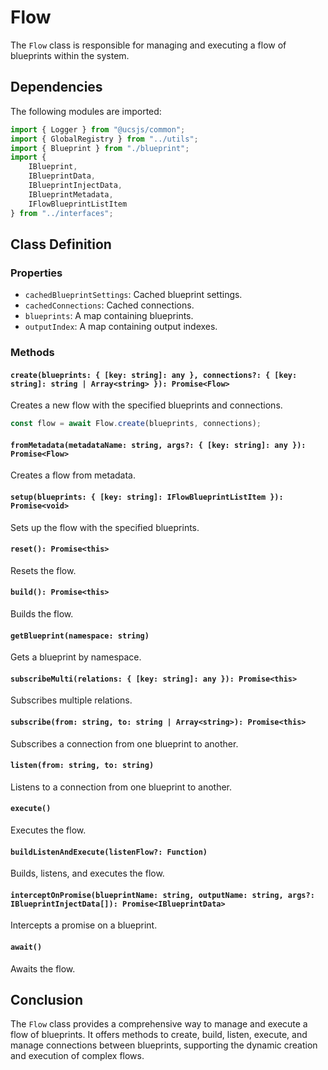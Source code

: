 # Flow

The `Flow` class is responsible for managing and executing a flow of blueprints within the system.

## Dependencies

The following modules are imported:

```typescript
import { Logger } from "@ucsjs/common";
import { GlobalRegistry } from "../utils";
import { Blueprint } from "./blueprint";
import { 
    IBlueprint, 
    IBlueprintData, 
    IBlueprintInjectData, 
    IBlueprintMetadata, 
    IFlowBlueprintListItem 
} from "../interfaces";
```

## Class Definition

### Properties

- `cachedBlueprintSettings`: Cached blueprint settings.
- `cachedConnections`: Cached connections.
- `blueprints`: A map containing blueprints.
- `outputIndex`: A map containing output indexes.

### Methods

#### `create(blueprints: { [key: string]: any }, connections?: { [key: string]: string | Array<string> }): Promise<Flow>`

Creates a new flow with the specified blueprints and connections.

```typescript
const flow = await Flow.create(blueprints, connections);
```

#### `fromMetadata(metadataName: string, args?: { [key: string]: any }): Promise<Flow>`

Creates a flow from metadata.

#### `setup(blueprints: { [key: string]: IFlowBlueprintListItem }): Promise<void>`

Sets up the flow with the specified blueprints.

#### `reset(): Promise<this>`

Resets the flow.

#### `build(): Promise<this>`

Builds the flow.

#### `getBlueprint(namespace: string)`

Gets a blueprint by namespace.

#### `subscribeMulti(relations: { [key: string]: any }): Promise<this>`

Subscribes multiple relations.

#### `subscribe(from: string, to: string | Array<string>): Promise<this>`

Subscribes a connection from one blueprint to another.

#### `listen(from: string, to: string)`

Listens to a connection from one blueprint to another.

#### `execute()`

Executes the flow.

#### `buildListenAndExecute(listenFlow?: Function)`

Builds, listens, and executes the flow.

#### `interceptOnPromise(blueprintName: string, outputName: string, args?: IBlueprintInjectData[]): Promise<IBlueprintData>`

Intercepts a promise on a blueprint.

#### `await()`

Awaits the flow.

## Conclusion

The `Flow` class provides a comprehensive way to manage and execute a flow of blueprints. It offers methods to create, build, listen, execute, and manage connections between blueprints, supporting the dynamic creation and execution of complex flows.
